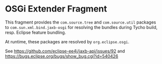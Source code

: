 
# OSGi Extender Fragment


This fragment provides the `com.source.tree`  and `com.source.util`  packages to
`com.sun.xml.bind.jaxb-osgi`  for resolving the bundles during Tycho build, resp.
Eclipse feature bundling.

At runtime, these packages are resolved by `org.eclipse.osgi`.

See https://github.com/eclipse-ee4j/jaxb-api/issues/92 and
https://bugs.eclipse.org/bugs/show_bug.cgi?id=540426